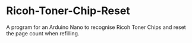 # Ricoh-Toner-Chip-Reset
A program for an Arduino Nano to recognise Ricoh Toner Chips and reset the page count when refilling.
